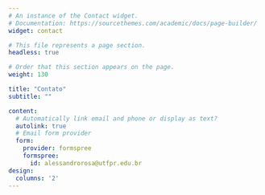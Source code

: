 ```yaml
---
# An instance of the Contact widget.
# Documentation: https://sourcethemes.com/academic/docs/page-builder/
widget: contact

# This file represents a page section.
headless: true

# Order that this section appears on the page.
weight: 130

title: "Contato"
subtitle: ""

content:
  # Automatically link email and phone or display as text?
  autolink: true
  # Email form provider
  form:
    provider: formspree
    formspree:
      id: alessandrorosa@utfpr.edu.br
design:
  columns: '2'
---
```

